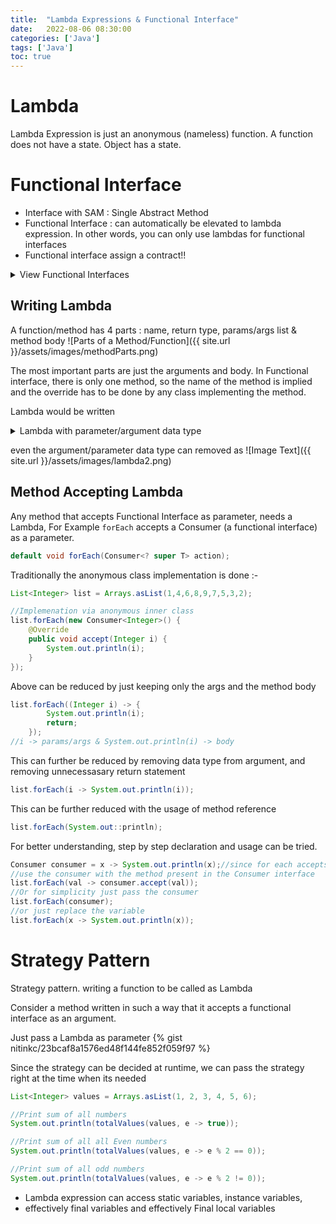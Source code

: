 ```yaml
---
title:  "Lambda Expressions & Functional Interface"
date:   2022-08-06 08:30:00
categories: ['Java']
tags: ['Java']
toc: true
---
```

# Lambda 
Lambda Expression is just an anonymous (nameless) function. A function does not have a state. Object has a state.

# Functional Interface
* Interface with SAM : Single Abstract Method
* Functional Interface : can automatically be elevated to lambda expression. In other words, you can only use lambdas for functional interfaces
* Functional interface assign a contract!!

<details>
<summary> 
View Functional Interfaces
</summary>
{% gist nitinkc/1460522d8e96dc6bb2a7058ed190b9e2 %}
</details>

## Writing Lambda
A function/method has 4 parts : name, return type, params/args list & method body
![Parts of a Method/Function]({{ site.url }}/assets/images/methodParts.png)

The most important parts are just the arguments and body. In Functional interface, there is only one method, so the name
of the method is implied and the override has to be done by any class implementing the method.

Lambda would be written

<details>
    <summary> 
    Lambda with parameter/argument data type
    </summary>

![Image Text]({{ site.url }}/assets/images/lambda1.png)

</details>

even the argument/parameter data type can removed as
![Image Text]({{ site.url }}/assets/images/lambda2.png)

## Method Accepting Lambda
Any method that accepts Functional Interface as parameter, needs a Lambda, For Example `forEach` accepts
a Consumer (a functional interface) as a parameter.
```java
default void forEach(Consumer<? super T> action);
```

Traditionally the anonymous class implementation is done :-
```java
List<Integer> list = Arrays.asList(1,4,6,8,9,7,5,3,2);

//Implemenation via anonymous inner class
list.forEach(new Consumer<Integer>() {
    @Override
    public void accept(Integer i) {
        System.out.println(i);
    }
});
```

Above can be reduced by just keeping only the args and the method body
```java
list.forEach((Integer i) -> {
        System.out.println(i);
        return;
    });
//i -> params/args & System.out.println(i) -> body
```

This can further be reduced by removing data type from argument, and removing unnecessasary return statement
```java
list.forEach(i -> System.out.println(i));
```

This can be further reduced with the usage of method reference
```java
list.forEach(System.out::println);
```

For better understanding, step by step declaration and usage can be tried.
```java
Consumer consumer = x -> System.out.println(x);//since for each accepts a consumer, declare it first
//use the consumer with the method present in the Consumer interface
list.forEach(val -> consumer.accept(val));
//Or for simplicity just pass the consumer
list.forEach(consumer);
//or just replace the variable
list.forEach(x -> System.out.println(x));
```

# Strategy Pattern

Strategy pattern. writing a function to be called as Lambda

Consider a method written in such a way that it accepts a functional interface as an argument.

Just pass a Lambda as parameter
{% gist nitinkc/23bcaf8a1576ed48f144fe852f059f97 %}

Since the strategy can be decided at runtime, we can pass the strategy right at the time when its needed
```java
List<Integer> values = Arrays.asList(1, 2, 3, 4, 5, 6);

//Print sum of all numbers
System.out.println(totalValues(values, e -> true));

//Print sum of all all Even numbers
System.out.println(totalValues(values, e -> e % 2 == 0));

//Print sum of all odd numbers
System.out.println(totalValues(values, e -> e % 2 != 0));
```


* Lambda expression can access static variables, instance variables,
* effectively final variables and effectively Final local variables


